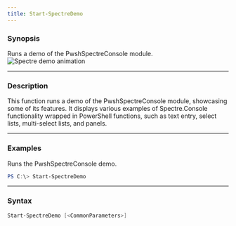 ```yaml
---
title: Start-SpectreDemo
---
```








### Synopsis
Runs a demo of the PwshSpectreConsole module.
![Spectre demo animation](/demo.gif)



---


### Description

This function runs a demo of the PwshSpectreConsole module, showcasing some of its features. It displays various examples of Spectre.Console functionality wrapped in PowerShell functions, such as text entry, select lists, multi-select lists, and panels.



---


### Examples
Runs the PwshSpectreConsole demo.

```powershell
PS C:\> Start-SpectreDemo
```


---


### Syntax
```powershell
Start-SpectreDemo [<CommonParameters>]
```
